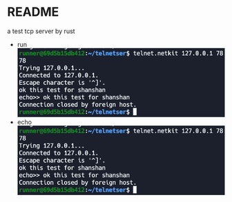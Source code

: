 # README
a test tcp server by rust 

- run 
    ![run](result-img/echo-2022-07-03%2022.32.38.png)
- echo
     ![echo](result-img/echo-2022-07-03%2022.32.38.png)